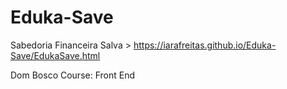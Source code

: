 # Eduka-Save
 Sabedoria Financeira Salva > https://iarafreitas.github.io/Eduka-Save/EdukaSave.html

 Dom Bosco Course: Front End
